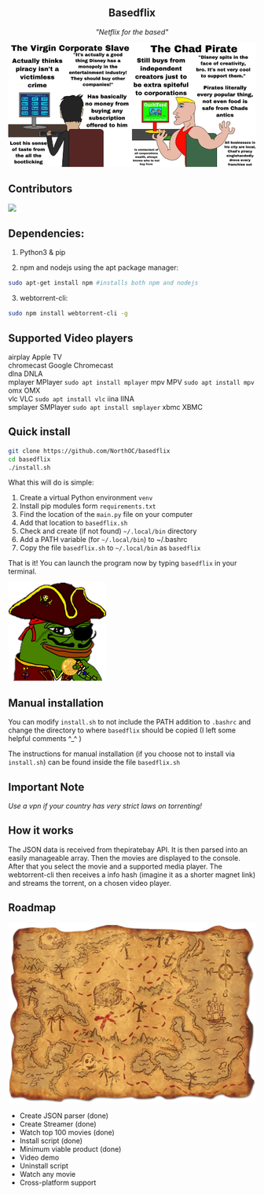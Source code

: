 <h2 align='center'>Basedflix</h2>
<p align='center'><i>"Netflix for the based"</i></p>

![chad virgin comparison](.github/chad.webp)

## Contributors

<a align='center' href="https://github.com/northoc/cliflix/graphs/contributors">
  <img src="https://contrib.rocks/image?repo=northoc/cliflix" />
</a>

## Dependencies:

1. Python3 & pip

2. npm and nodejs using the apt package manager:
```bash
sudo apt-get install npm #installs both npm and nodejs
```

3. webtorrent-cli:
```bash
sudo npm install webtorrent-cli -g
```

## Supported Video players

airplay     Apple TV                       
chromecast  Google Chromecast              
dlna        DNLA                           
mplayer     MPlayer                        `sudo apt install mplayer`
mpv         MPV                            `sudo apt install mpv`
omx         OMX                            
vlc         VLC                            `sudo apt install vlc`
iina        IINA                           
smplayer    SMPlayer                       `sudo apt install smplayer`
xbmc        XBMC                           

## Quick install

```bash
git clone https://github.com/NorthOC/basedflix
cd basedflix
./install.sh
```
What this will do is simple:
1. Create a virtual Python environment `venv`
2. Install pip modules form `requirements.txt`
3. Find the location of the `main.py` file on your computer
4. Add that location to `basedflix.sh`
5. Check and create (if not found) `~/.local/bin` directory
6. Add a PATH variable (for `~/.local/bin`) to ~/.bashrc
7. Copy the file `basedflix.sh` to `~/.local/bin` as `basedflix`

That is it! You can launch the program now by typing `basedflix` in your terminal.

![pirate pepe](.github/pepe-pirate.png)

## Manual installation

You can modify `install.sh` to not include the PATH addition to `.bashrc` and change the directory to where `basedflix` should be copied (I left some helpful comments ^_^ )

The instructions for manual installation (if you choose not to install via `install.sh`) can be found inside the file `basedflix.sh` 

## Important Note

*Use a vpn if your country has very strict laws on torrenting!*

## How it works

The JSON data is received from thepiratebay API. It is then parsed into an easily manageable array. Then the movies are displayed to the console. After that you select the movie and a supported media player. The webtorrent-cli then receives a info hash (imagine it as a shorter magnet link) and streams the torrent, on a chosen video player.

## Roadmap

![pirate map](.github/pirate-map.jpeg)

- Create JSON parser (done)
- Create Streamer (done)
- Watch top 100 movies (done)
- Install script (done)
- Minimum viable product (done)
- Video demo
- Uninstall script
- Watch any movie
- Cross-platform support